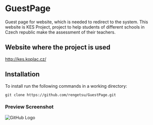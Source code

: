 # GuestPage
Guest page for website, which is needed to redirect to the system.
This website is KES Project, project to help students of different schools in Czech republic make the assessment of their teachers.

## Website where the project is used

http://kes.koplac.cz/


## Installation
 To install run the following commands in a working directory:
 ```
 git clone https://github.com/rengetsu/GuestPage.git
 ```
 
 ### Preview Screenshot

![GitHub Logo](https://i.ibb.co/G7gnNqH/guest-page-preview.png)
